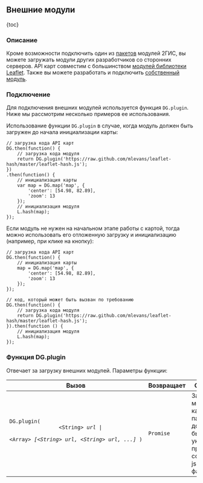 ## Внешние модули

{toc}

### Описание

Кроме возможности подключить один из [пакетов](#) модулей 2ГИС, вы можете загружать модули других разработчиков со сторонних серверов. API карт совместим с большинством <a target="_blank" href="http://leafletjs.com/plugins.html">модулей библиотеки Leaflet</a>. Также вы можете разработать и подключить <a href="https://github.com/2gis/maps-api-2.0/blob/master/CONTRIBUTING.md#%D0%9A%D0%B0%D0%BA-%D1%80%D0%B0%D0%B7%D1%80%D0%B0%D0%B1%D0%BE%D1%82%D0%B0%D1%82%D1%8C-%D1%81%D0%BE%D0%B1%D1%81%D1%82%D0%B2%D0%B5%D0%BD%D0%BD%D1%8B%D0%B9-%D0%BC%D0%BE%D0%B4%D1%83%D0%BB%D1%8C" target="_blank">собственный модуль</a>.

### Подключение

Для подключения внешних модулей используется функция `DG.plugin`. Ниже мы рассмотрим несколько примеров ее использования.

Использование функции `DG.plugin` в случае, когда модуль должен быть загружен до начала инициализации карты:

    // загрузка кода API карт
    DG.then(function() {
        // загрузка кода модуля
        return DG.plugin('https://raw.github.com/mlevans/leaflet-hash/master/leaflet-hash.js');
    })
    .then(function() {
        // инициализация карты
        var map = DG.map('map', {
            'center': [54.98, 82.89],
            'zoom': 13
        });
        // инициализация модуля
        L.hash(map);
    });

Если модуль не нужен на начальном этапе работы с картой, тогда можно использовать его отложенную загрузку и инициализацию (например, при клике на кнопку):

    // загрузка кода API карт
    DG.then(function() {
        // инициализация карты
        map = DG.map('map', {
            'center': [54.98, 82.89],
            'zoom': 13
        });
    });

    // код, который может быть вызван по требованию
    DG.then(function() {
        // загрузка кода модуля
        return DG.plugin('https://raw.github.com/mlevans/leaflet-hash/master/leaflet-hash.js');
    }).then(function () {
        // инициализация модуля
        L.hash(map);
    });

### Функция DG.plugin

Отвечает за загрузку внешних модулей. Параметры функции:

<table>
    <thead>
        <tr>
            <th>Вызов</th>
            <th>Возвращает</th>
            <th>Описание</th>
        </tr>
    </thead>
    <tbody>
        <tr>
            <td><code>DG.plugin</b>(
                <nobr>&lt;String&gt; <i>url</i>&nbsp;|&nbsp;</nobr>
                <nobr>&lt;Array&gt; <i>[&lt;String&gt; url, &lt;String&gt; url, ...]</i></nobr>&nbsp;)
            </code></td>
            <td><code>Promise</code></td>
            <td>Загружает модули. В качестве параметров должны быть указкны прямые ссылки на js и css файлы.</td>
        </tr>
    </tbody>
</table>